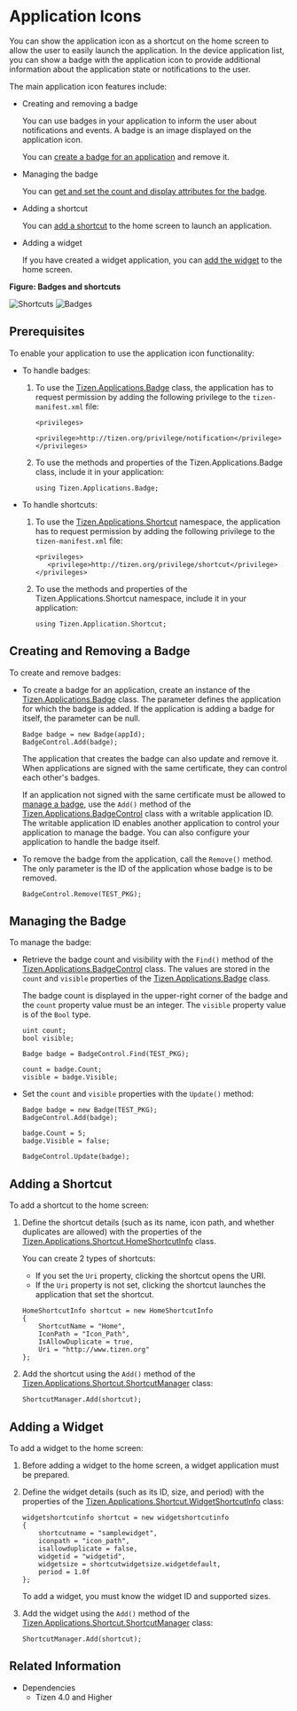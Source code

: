 # Application Icons


You can show the application icon as a shortcut on the home screen to allow the user to easily launch the application. In the device application list, you can show a badge with the application icon to provide additional information about the application state or notifications to the user.

The main application icon features include:

-   Creating and removing a badge

    You can use badges in your application to inform the user about notifications and events. A badge is an image displayed on the application icon.

    You can [create a badge for an application](#create) and remove it.

- Managing the badge

    You can [get and set the count and display attributes for the badge](#manage).

- Adding a shortcut

    You can [add a shortcut](#add) to the home screen to launch an application.

- Adding a widget

    If you have created a widget application, you can [add the widget](#add_widget) to the home screen.

**Figure: Badges and shortcuts**

![Shortcuts](./media/shortcut.png) ![Badges](./media/badge.png)


## Prerequisites


To enable your application to use the application icon functionality:

-   To handle badges:
    1.  To use the [Tizen.Applications.Badge](https://developer.tizen.org/dev-guide/csapi/api/Tizen.Applications.Badge.html) class, the application has to request permission by adding the following privilege to the `tizen-manifest.xml` file:

        ```
        <privileges>
           <privilege>http://tizen.org/privilege/notification</privilege>
        </privileges>
        ```

    2. To use the methods and properties of the Tizen.Applications.Badge class, include it in your application:

        ```
        using Tizen.Applications.Badge;
        ```

- To handle shortcuts:
    1.  To use the [Tizen.Applications.Shortcut](https://developer.tizen.org/dev-guide/csapi/api/Tizen.Applications.Shortcut.html) namespace, the application has to request permission by adding the following privilege to the `tizen-manifest.xml` file:

        ```
        <privileges>
           <privilege>http://tizen.org/privilege/shortcut</privilege>
        </privileges>
        ```

    2. To use the methods and properties of the Tizen.Applications.Shortcut namespace, include it in your application:

        ```
        using Tizen.Application.Shortcut;
        ```

<a name="create"></a>
## Creating and Removing a Badge

To create and remove badges:

-   To create a badge for an application, create an instance of the [Tizen.Applications.Badge](https://developer.tizen.org/dev-guide/csapi/api/Tizen.Applications.Badge.html) class. The parameter defines the application for which the badge is added. If the application is adding a badge for itself, the parameter can be null.

    ```
    Badge badge = new Badge(appId);
    BadgeControl.Add(badge);
    ```

    The application that creates the badge can also update and remove it. When applications are signed with the same certificate, they can control each other's badges.

    If an application not signed with the same certificate must be allowed to [manage a badge](#manage), use the `Add()` method of the [Tizen.Applications.BadgeControl](https://developer.tizen.org/dev-guide/csapi/api/Tizen.Applications.BadgeControl.html) class with a writable application ID. The writable application ID enables another application to control your application to manage the badge. You can also configure your application to handle the badge itself.

- To remove the badge from the application, call the `Remove()` method. The only parameter is the ID of the application whose badge is to be removed.

    ```
    BadgeControl.Remove(TEST_PKG);
    ```

<a name="manage"></a>
## Managing the Badge

To manage the badge:

-   Retrieve the badge count and visibility with the `Find()` method of the [Tizen.Applications.BadgeControl](https://developer.tizen.org/dev-guide/csapi/api/Tizen.Applications.BadgeControl.html) class. The values are stored in the `count` and `visible` properties of the [Tizen.Applications.Badge](https://developer.tizen.org/dev-guide/csapi/api/Tizen.Applications.Badge.html) class.

    The badge count is displayed in the upper-right corner of the badge and the `count` property value must be an integer. The `visible` property value is of the `Bool` type.

    ```
    uint count;
    bool visible;

    Badge badge = BadgeControl.Find(TEST_PKG);

    count = badge.Count;
    visible = badge.Visible;
    ```

- Set the `count` and `visible` properties with the `Update()` method:

    ```
    Badge badge = new Badge(TEST_PKG);
    BadgeControl.Add(badge);

    badge.Count = 5;
    badge.Visible = false;

    BadgeControl.Update(badge);
    ```

<a name="add"></a>
## Adding a Shortcut

To add a shortcut to the home screen:

1.  Define the shortcut details (such as its name, icon path, and whether duplicates are allowed) with the properties of the [Tizen.Applications.Shortcut.HomeShortcutInfo](https://developer.tizen.org/dev-guide/csapi/api/Tizen.Applications.Shortcut.HomeShortcutInfo.html) class.

    You can create 2 types of shortcuts:

    -   If you set the `Uri` property, clicking the shortcut opens the URI.
    -   If the `Uri` property is not set, clicking the shortcut launches the application that set the shortcut.

    ```
    HomeShortcutInfo shortcut = new HomeShortcutInfo
    {
        ShortcutName = "Home",
        IconPath = "Icon_Path",
        IsAllowDuplicate = true,
        Uri = "http://www.tizen.org"
    };
    ```

2. Add the shortcut using the `Add()` method of the [Tizen.Applications.Shortcut.ShortcutManager](https://developer.tizen.org/dev-guide/csapi/api/Tizen.Applications.Shortcut.ShortcutManager.html) class:

    ```
    ShortcutManager.Add(shortcut);
    ```

<a name="add_widget"></a>
## Adding a Widget

To add a widget to the home screen:

1.  Before adding a widget to the home screen, a widget application must be prepared.
2. Define the widget details (such as its ID, size, and period) with the properties of the [Tizen.Applications.Shortcut.WidgetShortcutInfo](https://developer.tizen.org/dev-guide/csapi/api/Tizen.Applications.Shortcut.WidgetShortcutInfo.html) class:

    ```
    widgetshortcutinfo shortcut = new widgetshortcutinfo
    {
        shortcutname = "samplewidget",
        iconpath = "icon_path",
        isallowduplicate = false,
        widgetid = "widgetid",
        widgetsize = shortcutwidgetsize.widgetdefault,
        period = 1.0f
    };
    ```

    To add a widget, you must know the widget ID and supported sizes.

3. Add the widget using the `Add()` method of the [Tizen.Applications.Shortcut.ShortcutManager](https://developer.tizen.org/dev-guide/csapi/api/Tizen.Applications.Shortcut.ShortcutManager.html) class:

    ```
    ShortcutManager.Add(shortcut);
    ```



## Related Information
  * Dependencies
    -   Tizen 4.0 and Higher

